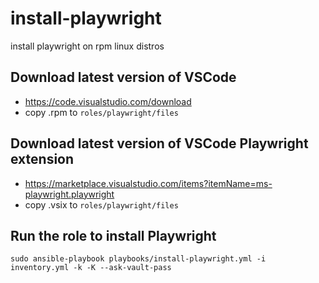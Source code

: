 # install-playwright
install playwright on rpm linux distros

## Download latest version of VSCode
- https://code.visualstudio.com/download
- copy .rpm to `roles/playwright/files`

## Download latest version of VSCode Playwright extension
- https://marketplace.visualstudio.com/items?itemName=ms-playwright.playwright
- copy .vsix to `roles/playwright/files`

## Run the role to install Playwright
`sudo ansible-playbook playbooks/install-playwright.yml -i inventory.yml -k -K --ask-vault-pass`